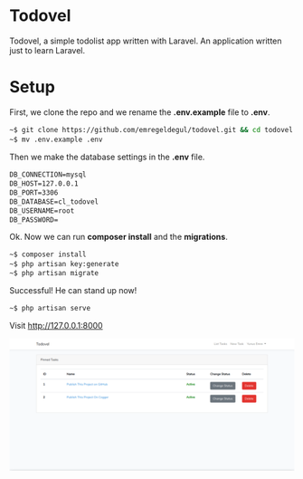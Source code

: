 # Todovel
Todovel, a simple todolist app written with Laravel. An application written just to learn Laravel.

# Setup
First, we clone the repo and we rename the **.env.example** file to **.env**.

```bash
~$ git clone https://github.com/emregeldegul/todovel.git && cd todovel
~$ mv .env.example .env
```
Then we make the database settings in the **.env** file.

```
DB_CONNECTION=mysql
DB_HOST=127.0.0.1
DB_PORT=3306
DB_DATABASE=cl_todovel
DB_USERNAME=root
DB_PASSWORD=
```
Ok.   Now we can run **composer install** and the **migrations**.

```bash
~$ composer install
~$ php artisan key:generate
~$ php artisan migrate
```
Successful!   He can stand up now!

```bash
~$ php artisan serve
```
Visit http://127.0.0.1:8000

![Todovel Home Page](home.png)
